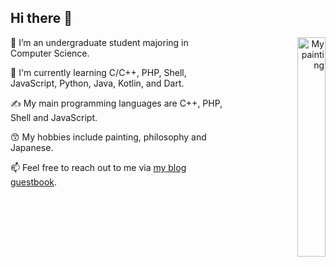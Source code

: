 ## Hi there 👋

<a href="https://www.pixiv.net/artworks/123761888" align="right"><img src="https://i.pixiv.re/img-original/img/2024/10/28/19/42/29/123761888_p0.png" alt="My painting" align="right" width="30%"></a>
🔭 I’m an undergraduate student majoring in Computer Science.

🌱 I'm currently learning C/C++, PHP, Shell, JavaScript, Python, Java, Kotlin, and Dart.

✍️ My main programming languages are C++, PHP, Shell and JavaScript.

😙 My hobbies include painting, philosophy and Japanese.

📫 Feel free to reach out to me via [my blog guestbook](https://www.xh-ws.com/guestbook.html).
<!--
**funnycups/funnycups** is a ✨ _special_ ✨ repository because its `README.md` (this file) appears on your GitHub profile.

Here are some ideas to get you started:

- 🔭 I’m currently working on ...
- 🌱 I’m currently learning ...
- 👯 I’m looking to collaborate on ...
- 🤔 I’m looking for help with ...
- 💬 Ask me about ...
- 📫 How to reach me: ...
- 😄 Pronouns: ...
- ⚡ Fun fact: ...
-->
